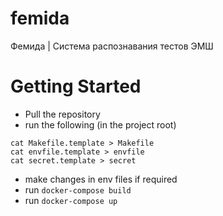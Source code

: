 # femida
Фемида | Система распознавания тестов ЭМШ


# Getting Started

* Pull the repository
* run the following (in the project root)
```
cat Makefile.template > Makefile
cat envfile.template > envfile
cat secret.template > secret
```
* make changes in env files if required
* run `docker-compose build`
* run `docker-compose up`
